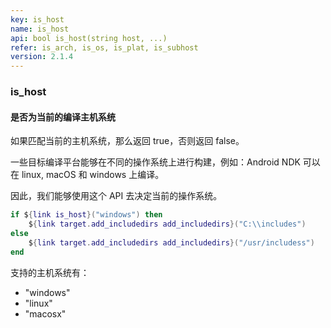 ```yaml
---
key: is_host
name: is_host
api: bool is_host(string host, ...)
refer: is_arch, is_os, is_plat, is_subhost
version: 2.1.4
---
```


### is_host

#### 是否为当前的编译主机系统

如果匹配当前的主机系统，那么返回 true，否则返回 false。

一些目标编译平台能够在不同的操作系统上进行构建，例如：Android NDK 可以在 linux, macOS 和 windows 上编译。

因此，我们能够使用这个 API 去决定当前的操作系统。

```lua
if ${link is_host}("windows") then
    ${link target.add_includedirs add_includedirs}("C:\\includes")
else
    ${link target.add_includedirs add_includedirs}("/usr/includess")
end
```

支持的主机系统有：

* "windows"
* "linux"
* "macosx"

